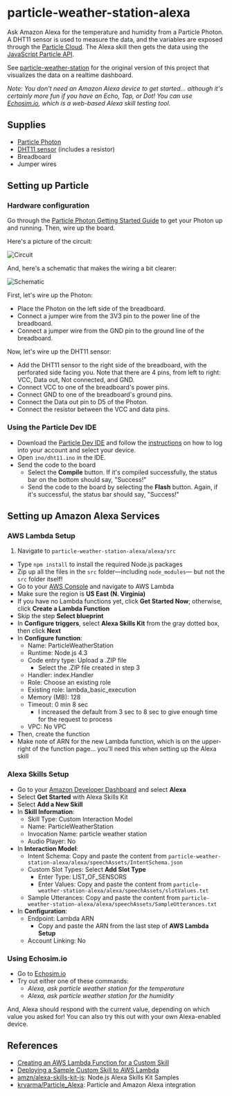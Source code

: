 # particle-weather-station-alexa

Ask Amazon Alexa for the temperature and humidity from a Particle Photon. A DHT11 sensor is used to measure the data, and the variables are exposed through the [Particle Cloud](https://docs.particle.io/reference/firmware/photon/#particle-variable-). The Alexa skill then gets the data using the [JavaScript Particle API](https://docs.particle.io/reference/javascript/).

See [particle-weather-station](https://github.com/drejkim/particle-weather-station) for the original version of this project that visualizes the data on a realtime dashboard.

*Note: You don't need an Amazon Alexa device to get started... although it's certainly more fun if you have an Echo, Tap, or Dot! You can use [Echosim.io](https://echosim.io/), which is a web-based Alexa skill testing tool.*

## Supplies

* [Particle Photon](https://store.particle.io/)
* [DHT11 sensor](https://www.adafruit.com/product/386) (includes a resistor)
* Breadboard
* Jumper wires

## Setting up Particle

### Hardware configuration

Go through the [Particle Photon Getting Started Guide](https://docs.particle.io/guide/getting-started/intro/photon/) to get your Photon up and running. Then, wire up the board.

Here's a picture of the circuit:

![Circuit](https://raw.githubusercontent.com/drejkim/particle-weather-station/master/img/circuit.jpg)

And, here's a schematic that makes the wiring a bit clearer:

![Schematic](https://raw.githubusercontent.com/drejkim/particle-weather-station/master/img/particle-weather-station_bb.png)

First, let's wire up the Photon:

* Place the Photon on the left side of the breadboard.
* Connect a jumper wire from the 3V3 pin to the power line of the breadboard.
* Connect a jumper wire from the GND pin to the ground line of the breadboard.

Now, let's wire up the DHT11 sensor:

* Add the DHT11 sensor to the right side of the breadboard, with the perforated side facing you. Note that there are 4 pins, from left to right: VCC, Data out, Not connected, and GND.
* Connect VCC to one of the breadboard's power pins.
* Connect GND to one of the breadboard's ground pins.
* Connect the Data out pin to D5 of the Photon.
* Connect the resistor between the VCC and data pins.

### Using the Particle Dev IDE

* Download the [Particle Dev IDE](https://www.particle.io/dev) and follow the [instructions](https://docs.particle.io/guide/tools-and-features/dev/) on how to log into your account and select your device.
* Open `ino/dht11.ino` in the IDE.
* Send the code to the board
  * Select the **Compile** button. If it's compiled successfully, the status bar on the bottom should say, "Success!"
  * Send the code to the board by selecting the **Flash** button. Again, if it's successful, the status bar should say, "Success!"

## Setting up Amazon Alexa Services

### AWS Lambda Setup

1. Navigate to `particle-weather-station-alexa/alexa/src`
* Type `npm install` to install the required Node.js packages
* Zip up all the files in the `src` folder&mdash;including `node_modules`&mdash; but not the `src` folder itself!
* Go to your [AWS Console](https://aws.amazon.com/) and navigate to AWS Lambda
* Make sure the region is **US East (N. Virginia)**
* If you have no Lambda functions yet, click **Get Started Now**; otherwise, click **Create a Lambda Function**
* Skip the step **Select blueprint**
* In **Configure triggers**, select **Alexa Skills Kit** from the gray dotted box, then click **Next**
* In **Configure function**:
  * Name: ParticleWeatherStation
  * Runtime: Node.js 4.3
  * Code entry type: Upload a .ZIP file
    * Select the .ZIP file created in step 3
  * Handler: index.Handler
  * Role: Choose an existing role
  * Existing role: lambda_basic_execution
  * Memory (MB): 128
  * Timeout: 0 min 8 sec
    * I increased the default from 3 sec to 8 sec to give enough time for the request to process
  * VPC: No VPC
* Then, create the function
* Make note of ARN for the new Lambda function, which is on the upper-right of the function page... you'll need this when setting up the Alexa skill

### Alexa Skills Setup

* Go to your [Amazon Developer Dashboard](https://developer.amazon.com) and select **Alexa**
* Select **Get Started** with Alexa Skills Kit
* Select **Add a New Skill**
* In **Skill Information**:
  * Skill Type: Custom Interaction Model
  * Name: ParticleWeatherStation
  * Invocation Name: particle weather station
  * Audio Player: No
* In **Interaction Model**:
  * Intent Schema: Copy and paste the content from `particle-weather-station-alexa/alexa/speechAssets/IntentSchema.json`
  * Custom Slot Types: Select **Add Slot Type**
    * Enter Type: LIST_OF_SENSORS
    * Enter Values: Copy and paste the content from `particle-weather-station-alexa/alexa/speechAssets/slotValues.txt`
  * Sample Utterances: Copy and paste the content from `particle-weather-station-alexa/alexa/speechAssets/SampleUtterances.txt`
* In **Configuration**:
  * Endpoint: Lambda ARN
    * Copy and paste the ARN from the last step of **AWS Lambda Setup**
  * Account Linking: No

### Using Echosim.io

* Go to [Echosim.io](https://echosim.io/)
* Try out either one of these commands:
  * *Alexa, ask particle weather station for the temperature*
  * *Alexa, ask particle weather station for the humidity*

And, Alexa should respond with the current value, depending on which value you asked for! You can also try this out with your own Alexa-enabled device.

## References

* [Creating an AWS Lambda Function for a Custom Skill](https://developer.amazon.com/public/solutions/alexa/alexa-skills-kit/docs/developing-an-alexa-skill-as-a-lambda-function)
* [Deploying a Sample Custom Skill to AWS Lambda](https://developer.amazon.com/public/solutions/alexa/alexa-skills-kit/docs/deploying-a-sample-skill-to-aws-lambda)
* [amzn/alexa-skills-kit-js](https://github.com/amzn/alexa-skills-kit-js): Node.js Alexa Skills Kit Samples
* [krvarma/Particle_Alexa](https://github.com/krvarma/Particle_Alexa): Particle and Amazon Alexa integration
